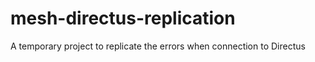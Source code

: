 # mesh-directus-replication
A temporary project to replicate the errors when connection to Directus
